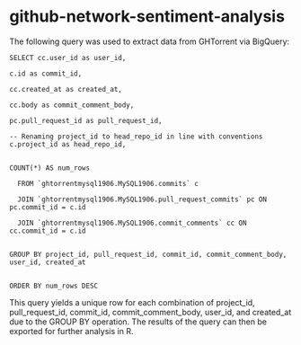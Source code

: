 # github-network-sentiment-analysis
The following query was used to extract data from GHTorrent via BigQuery:

    SELECT cc.user_id as user_id,
    
    c.id as commit_id,
    
    cc.created_at as created_at,
    
    cc.body as commit_comment_body,
    
    pc.pull_request_id as pull_request_id, 
    
    -- Renaming project_id to head_repo_id in line with conventions
    c.project_id as head_repo_id,
    
    
    COUNT(*) AS num_rows
  
      FROM `ghtorrentmysql1906.MySQL1906.commits` c
      
      JOIN `ghtorrentmysql1906.MySQL1906.pull_request_commits` pc ON pc.commit_id = c.id
      
      JOIN `ghtorrentmysql1906.MySQL1906.commit_comments` cc ON cc.commit_id = c.id
      
      
    GROUP BY project_id, pull_request_id, commit_id, commit_comment_body, user_id, created_at
    
    
    ORDER BY num_rows DESC
  
  
This query yields a unique row for each combination of project_id, pull_request_id, commit_id, commit_comment_body, user_id,  and created_at due to the GROUP BY operation. The results of the query can then be exported for further analysis in R.